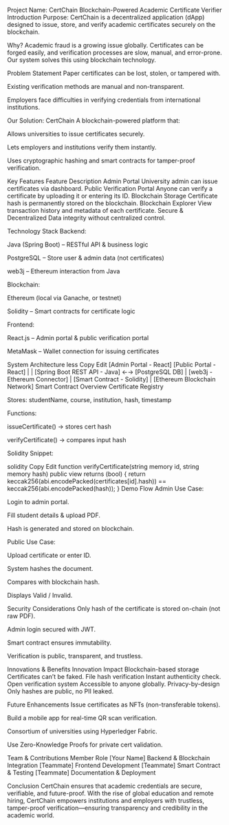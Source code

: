  Project Name: CertChain
Blockchain-Powered Academic Certificate Verifier
Introduction
Purpose:
CertChain is a decentralized application (dApp) designed to issue, store, and verify academic certificates securely on the blockchain.

Why?
Academic fraud is a growing issue globally. Certificates can be forged easily, and verification processes are slow, manual, and error-prone. Our system solves this using blockchain technology.

Problem Statement
Paper certificates can be lost, stolen, or tampered with.

Existing verification methods are manual and non-transparent.

Employers face difficulties in verifying credentials from international institutions.

Our Solution: CertChain
A blockchain-powered platform that:

Allows universities to issue certificates securely.

Lets employers and institutions verify them instantly.

Uses cryptographic hashing and smart contracts for tamper-proof verification.

Key Features
Feature	Description
Admin Portal	University admin can issue certificates via dashboard.
Public Verification Portal	Anyone can verify a certificate by uploading it or entering its ID.
Blockchain Storage	Certificate hash is permanently stored on the blockchain.
Blockchain Explorer	View transaction history and metadata of each certificate.
Secure & Decentralized	Data integrity without centralized control.

Technology Stack
Backend:

Java (Spring Boot) – RESTful API & business logic

PostgreSQL – Store user & admin data (not certificates)

web3j – Ethereum interaction from Java

Blockchain:

Ethereum (local via Ganache, or testnet)

Solidity – Smart contracts for certificate logic

Frontend:

React.js – Admin portal & public verification portal

MetaMask – Wallet connection for issuing certificates

System Architecture
less
Copy
Edit
[Admin Portal - React]        [Public Portal - React]
          |                              |
     [Spring Boot REST API - Java] ←→ [PostgreSQL DB]
          |
   [web3j - Ethereum Connector]
          |
 [Smart Contract - Solidity]
          |
  [Ethereum Blockchain Network]
Smart Contract Overview
Certificate Registry

Stores: studentName, course, institution, hash, timestamp

Functions:

issueCertificate() → stores cert hash

verifyCertificate() → compares input hash

Solidity Snippet:

solidity
Copy
Edit
function verifyCertificate(string memory id, string memory hash) public view returns (bool) {
    return keccak256(abi.encodePacked(certificates[id].hash)) == keccak256(abi.encodePacked(hash));
}
Demo Flow
Admin Use Case:

Login to admin portal.

Fill student details & upload PDF.

Hash is generated and stored on blockchain.

Public Use Case:

Upload certificate or enter ID.

System hashes the document.

Compares with blockchain hash.

Displays  Valid / Invalid.

Security Considerations
Only hash of the certificate is stored on-chain (not raw PDF).

Admin login secured with JWT.

Smart contract ensures immutability.

Verification is public, transparent, and trustless.

Innovations & Benefits
Innovation	Impact
Blockchain-based storage	Certificates can’t be faked.
File hash verification	Instant authenticity check.
Open verification system	Accessible to anyone globally.
Privacy-by-design	Only hashes are public, no PII leaked.

Future Enhancements
Issue certificates as NFTs (non-transferable tokens).

Build a mobile app for real-time QR scan verification.

Consortium of universities using Hyperledger Fabric.

Use Zero-Knowledge Proofs for private cert validation.

Team & Contributions
Member	Role
[Your Name]	Backend & Blockchain Integration
[Teammate]	Frontend Development
[Teammate]	Smart Contract & Testing
[Teammate]	Documentation & Deployment

Conclusion
CertChain ensures that academic credentials are secure, verifiable, and future-proof.
With the rise of global education and remote hiring, CertChain empowers institutions and employers with trustless, tamper-proof verification—ensuring transparency and credibility in the academic world.
